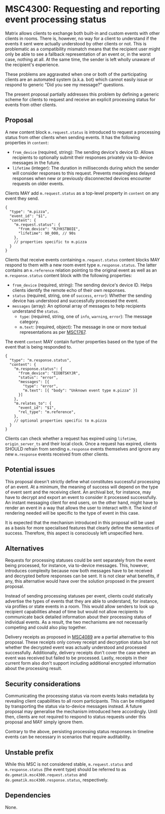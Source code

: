 # MSC4300: Requesting and reporting event processing status

Matrix allows clients to exchange both built-in and custom events with other clients in rooms. There
is, however, no way for a client to understand if the events it sent were actually understood by
other clients or not. This is problematic as a compatibility mismatch means that the recipient user
might only be able to see a fallback representation of an event or, in the worst case, nothing at
all. At the same time, the sender is left wholly unaware of the recipient's experience.

These problems are aggravated when one or both of the participating clients are an automated system
(a.k.a. bot) which cannot easily issue or respond to generic "Did you see my message?" questions.

The present proposal partially addresses this problem by defining a generic scheme for clients to
request and receive an explicit processing status for events from other clients.

## Proposal

A new content block `m.request.status` is introduced to request a processing status from other
clients when sending events. It has the following properties in `content`:

- `from_device` (required, string): The sending device's device ID. Allows recipients to optionally
  submit their responses privately via to-device messages in the future.
- `lifetime` (integer): The duration in milliseconds during which the sender will consider responses
  to this request. Prevents meaningless delayed responses when new or previously disconnected
  devices encounter requests on older events.

Clients MAY add `m.request.status` as a top-level property in `content` on any event they send.

``` json5
{
  "type": "m.pizza",
  "event_id": "$1",
  "content": {
    "m.request.status": {
      "from_device": "RJYKSTBOIE",
      "lifetime": 90_000, // 90s
    },
    // properties specific to m.pizza
  }
}
```

Clients that receive events containing `m.request.status` content blocks MAY respond to them with a
new room event type `m.response.status`. The latter contains an `m.reference` relation pointing to
the original event as well as an `m.response.status` content block with the following properties:

- `from_device` (required, string): The sending device's device ID. Helps clients identify the
  remote echo of their own responses.
- `status` (required, string, one of `success`, `error`): Whether the sending device has understood
  and successfully processed the event.
- `messages` (array): An optional array of messages to help recipients understand the `status`.
  - `type`: (required, string, one of `info`, `warning`, `error`): The message category.
  - `m.text`: (required, object): The message in one or more textual representations as per
    [MSC1767].

The event `content` MAY contain further properties based on the type of the event that is being
responded to.

``` json5
{
  "type": "m.response.status",
  "content": {
    "m.response.status": {
      "from_device": "EIOBTSKYJR",
      "status": "error",
      "messages": [{
        "type": "error",
        "m.text": [{ "body": "Unknown event type m.pizza" }]
      }]
    },
    "m.relates_to": {
      "event_id": "$1",
      "rel_type": "m.reference",
    },
    // optional properties specific to m.pizza
  }
}
```

Clients can check whether a request has expired using `lifetime`, `origin_server_ts` and their local
clock. Once a request has expired, clients SHOULD refrain from sending `m.response` events
themselves and ignore any new `m.response` events received from other clients.

## Potential issues

This proposal doesn't strictly define what constitutes successful processing of an event. At a
minimum, the meaning of success will depend on the type of event sent and the receiving client. An
archival bot, for instance, may have to decrypt and export an event to consider it processed
successfully. An instant messaging client for end users, on the other hand, might have to render an
event in a way that allows the user to interact with it. The kind of rendering needed will be
specific to the type of event in this case.

It is expected that the mechanism introduced in this proposal will be used as a basis for more
specialised features that clearly define the semantics of success. Therefore, this aspect is
consciously left unspecified here.

## Alternatives

Requests for processing statuses could be sent separately from the event being processed, for
instance, via to-device messages. This, however, introduces complexity because now both messages
have to be received and decrypted before responses can be sent. It is not clear what benefits, if
any, this alternative would have over the solution proposed in the present proposal.

Instead of sending processing statuses per event, clients could statically advertise the types of
events that they are able to understand, for instance, via profiles or state events in a room. This
would allow senders to look up recipient capabilities ahead of time but would not allow recipients
to communicate back detailed information about their processing status of individual events. As a
result, the two mechanisms are not necessarily competing and could also play together.

Delivery receipts as proposed in [MSC4089] are a partial alternative to this proposal. These
receipts only convey receipt and decryption status but not whether the decrypted event was actually
understood and processed successfully. Additionally, delivery receipts don't cover the case where an
event was received but failed to be processed. Lastly, receipts in their current form also don't
support including additional encrypted information about the processing result.

## Security considerations

Communicating the processing status via room events leaks metadata by revealing client capabilities
to all room participants. This can be mitigated by transporting the status via to-device messages
instead. A future proposal may generalise the mechanism introduced here accordingly. Until then,
clients are not required to respond to status requests under this proposal and MAY simply ignore
them.

Contrary to the above, persisting processing status responses in timeline events can be necessary in
scenarios that require auditability.

## Unstable prefix

While this MSC is not considered stable, `m.request.status` and `m.response.status` (the event type)
should be referred to as `de.gematik.msc4300.request.status` and
`de.gematik.msc4300.response.status`, respectively.

## Dependencies

None.

  [MSC1767]: https://github.com/matrix-org/matrix-spec-proposals/pull/1767
  [MSC4089]: https://github.com/matrix-org/matrix-spec-proposals/pull/4089
